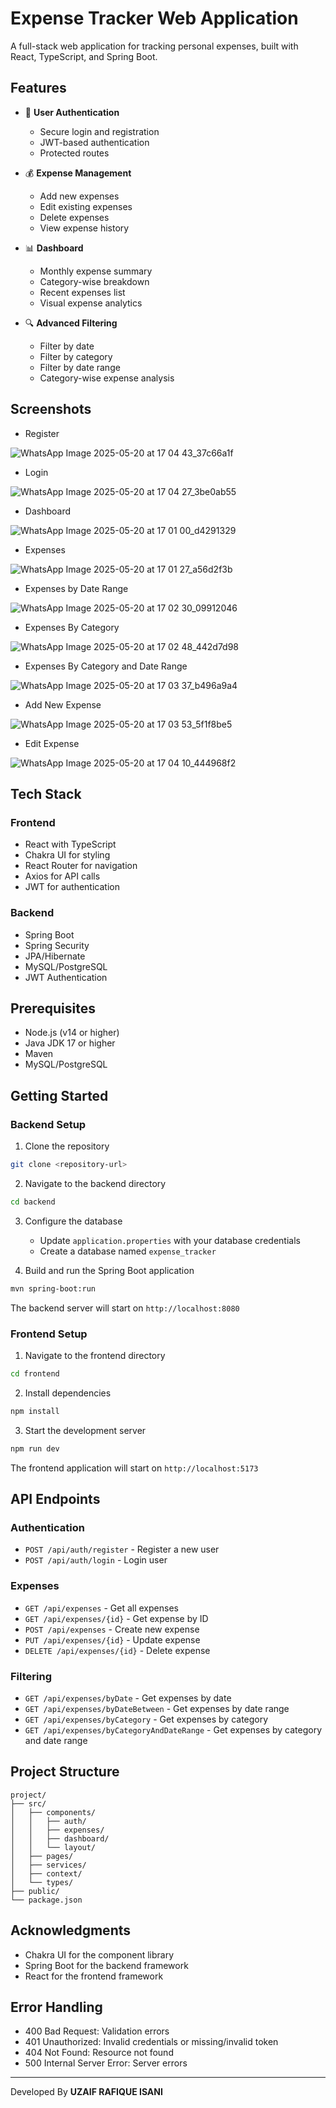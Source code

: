 # Expense Tracker Web Application

A full-stack web application for tracking personal expenses, built with React, TypeScript, and Spring Boot.

## Features

- 🔐 **User Authentication**
  - Secure login and registration
  - JWT-based authentication
  - Protected routes

- 💰 **Expense Management**
  - Add new expenses
  - Edit existing expenses
  - Delete expenses
  - View expense history

- 📊 **Dashboard**
  - Monthly expense summary
  - Category-wise breakdown
  - Recent expenses list
  - Visual expense analytics

- 🔍 **Advanced Filtering**
  - Filter by date
  - Filter by category
  - Filter by date range
  - Category-wise expense analysis

## Screenshots
- Register
  
![WhatsApp Image 2025-05-20 at 17 04 43_37c66a1f](https://github.com/user-attachments/assets/7d737949-d695-41db-b28a-b938d46fe86e)

- Login

![WhatsApp Image 2025-05-20 at 17 04 27_3be0ab55](https://github.com/user-attachments/assets/414f5746-d97d-485f-8e2b-f0687d6f37f4)

- Dashboard

![WhatsApp Image 2025-05-20 at 17 01 00_d4291329](https://github.com/user-attachments/assets/ea4684d3-f055-440b-8210-81263feed1f9)

- Expenses

![WhatsApp Image 2025-05-20 at 17 01 27_a56d2f3b](https://github.com/user-attachments/assets/573b389d-6c90-4d65-9a50-733f027b8c06)

- Expenses by Date Range

![WhatsApp Image 2025-05-20 at 17 02 30_09912046](https://github.com/user-attachments/assets/c8ee2150-51f2-4801-bc8b-4271af332090)

- Expenses By Category

![WhatsApp Image 2025-05-20 at 17 02 48_442d7d98](https://github.com/user-attachments/assets/898846f1-1df4-44c7-8793-6daa2ebb2768)

- Expenses By Category and Date Range

![WhatsApp Image 2025-05-20 at 17 03 37_b496a9a4](https://github.com/user-attachments/assets/ac727414-b64f-4690-bdff-2c55ef47bd65)

- Add New Expense

![WhatsApp Image 2025-05-20 at 17 03 53_5f1f8be5](https://github.com/user-attachments/assets/661ae4be-8022-40f7-a41a-b305819fe608)

- Edit Expense

![WhatsApp Image 2025-05-20 at 17 04 10_444968f2](https://github.com/user-attachments/assets/3fc21153-02f8-4426-9ca9-8dca999346cd)


## Tech Stack

### Frontend
- React with TypeScript
- Chakra UI for styling
- React Router for navigation
- Axios for API calls
- JWT for authentication

### Backend
- Spring Boot
- Spring Security
- JPA/Hibernate
- MySQL/PostgreSQL
- JWT Authentication

## Prerequisites

- Node.js (v14 or higher)
- Java JDK 17 or higher
- Maven
- MySQL/PostgreSQL

## Getting Started

### Backend Setup

1. Clone the repository
```bash
git clone <repository-url>
```

2. Navigate to the backend directory
```bash
cd backend
```

3. Configure the database
   - Update `application.properties` with your database credentials
   - Create a database named `expense_tracker`

4. Build and run the Spring Boot application
```bash
mvn spring-boot:run
```

The backend server will start on `http://localhost:8080`

### Frontend Setup

1. Navigate to the frontend directory
```bash
cd frontend
```

2. Install dependencies
```bash
npm install
```

3. Start the development server
```bash
npm run dev
```

The frontend application will start on `http://localhost:5173`

## API Endpoints

### Authentication
- `POST /api/auth/register` - Register a new user
- `POST /api/auth/login` - Login user

### Expenses
- `GET /api/expenses` - Get all expenses
- `GET /api/expenses/{id}` - Get expense by ID
- `POST /api/expenses` - Create new expense
- `PUT /api/expenses/{id}` - Update expense
- `DELETE /api/expenses/{id}` - Delete expense

### Filtering
- `GET /api/expenses/byDate` - Get expenses by date
- `GET /api/expenses/byDateBetween` - Get expenses by date range
- `GET /api/expenses/byCategory` - Get expenses by category
- `GET /api/expenses/byCategoryAndDateRange` - Get expenses by category and date range

## Project Structure

```
project/
├── src/
│   ├── components/
│   │   ├── auth/
│   │   ├── expenses/
│   │   ├── dashboard/
│   │   └── layout/
│   ├── pages/
│   ├── services/
│   ├── context/
│   └── types/
├── public/
└── package.json
```

## Acknowledgments

- Chakra UI for the component library
- Spring Boot for the backend framework
- React for the frontend framework 
## Error Handling
- 400 Bad Request: Validation errors
- 401 Unauthorized: Invalid credentials or missing/invalid token
- 404 Not Found: Resource not found
- 500 Internal Server Error: Server errors
---
 Developed By
**UZAIF RAFIQUE ISANI**
